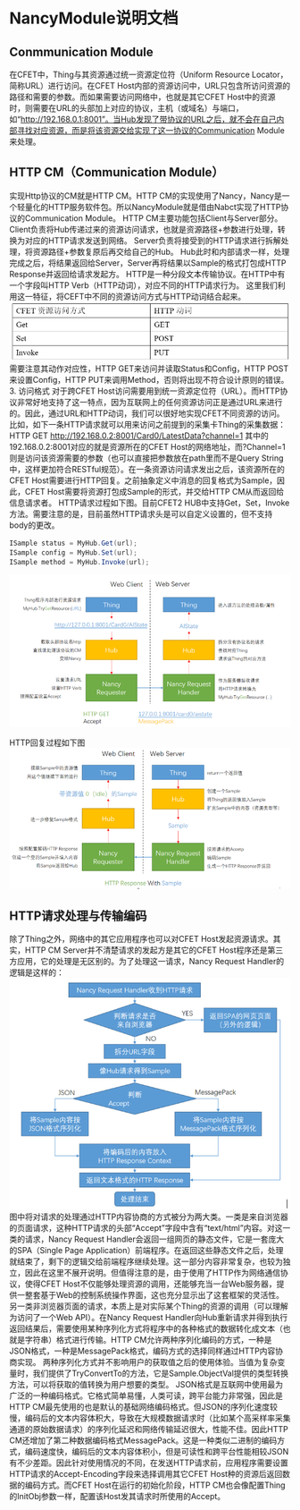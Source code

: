 # NancyModule说明文档
## Conmmunication Module
在CFET中，Thing与其资源通过统一资源定位符（Uniform Resource Locator，简称URL）进行访问。在CFET Host内部的资源访问中，URL只包含所访问资源的路径和需要的参数。而如果需要访问网络中，也就是其它CFET Host中的资源时，则需要在URL的头部加上对应的协议，主机（或域名）与端口，如“http://192.168.0.1:8001”。当Hub发现了带协议的URL之后，就不会在自己内部寻找对应资源，而是将该资源交给实现了这一协议的Communication Module来处理。

## HTTP CM（Communication Module）
实现Http协议的CM就是HTTP CM。HTTP CM的实现使用了Nancy，Nancy是一个轻量化的HTTP服务软件包。所以NancyModule就是借由Nabct实现了HTTP协议的Communication Module。
HTTP CM主要功能包括Client与Server部分。
Client负责将Hub传递过来的资源访问请求，也就是资源路径+参数进行处理，转换为对应的HTTP请求发送到网络。
Server负责将接受到的HTTP请求进行拆解处理，将资源路径+参数复原后再交给自己的Hub。
Hub此时和内部请求一样，处理完成之后，将结果返回给Server，Server再将结果以Sample的格式打包成HTTP Response并返回给请求发起方。
HTTP是一种分段文本传输协议。在HTTP中有一个字段叫HTTP Verb（HTTP动词），对应不同的HTTP请求行为。
这里我们利用这一特征，将CEFT中不同的资源访问方式与HTTP动词结合起来。
![](2020-10-08-10-28-26.png)
需要注意其动作对应性，HTTP GET来访问并读取Status和Config，HTTP POST来设置Config，HTTP PUT来调用Method，否则将出现不符合设计原则的错误。
3. 访问格式
对于跨CFET Host访问需要用到统一资源定位符（URL）。而HTTP协议非常好地支持了这一特点，因为互联网上的任何资源访问正是通过URL来进行的。因此，通过URL和HTTP动词，我们可以很好地实现CFET不同资源的访问。比如，如下一条HTTP请求就可以用来访问之前提到的采集卡Thing的采集数据：
HTTP GET http://192.168.0.2:8001/Card0/LatestData?channel=1
其中的192.168.0.2:8001对应的就是资源所在的CFET Host的网络地址，而?Channel=1则是访问该资源需要的参数（也可以直接把参数放在path里而不是Query String中，这样更加符合RESTful规范）。在一条资源访问请求发出之后，该资源所在的CFET Host需要进行HTTP回复。之前抽象定义中消息的回复格式为Sample，因此，CFET Host需要将资源打包成Sample的形式，并交给HTTP CM从而返回给信息请求者。
HTTP请求过程如下图。目前CFET2 HUB中支持Get，Set，Invoke方法。需要注意的是，目前虽然HTTP请求头是可以自定义设置的，但不支持body的更改。

```c#
ISample status = MyHub.Get(url);
ISample config = MyHub.Set(url);
ISample method = MyHub.Invoke(url);
```

![](2020-10-08-12-59-44.png)

HTTP回复过程如下图
![](2020-10-08-13-17-51.png)

## HTTP请求处理与传输编码
除了Thing之外，网络中的其它应用程序也可以对CFET Host发起资源请求。其实，HTTP CM Server并不清楚请求的发起方是其它的CFET Host程序还是第三方应用，它的处理是无区别的。为了处理这一请求，Nancy Request Handler的逻辑是这样的：
![](2020-10-08-13-28-47.png)
图中将对请求的处理通过HTTP内容协商的方式被分为两大类。一类是来自浏览器的页面请求，这种HTTP请求的头部“Accept”字段中含有“text/html”内容。对这一类的请求，Nancy Request Handler会返回一组网页的静态文件，它是一套庞大的SPA（Single Page Application）前端程序。在返回这些静态文件之后，处理就结束了，剩下的逻辑交给前端程序继续处理。这一部分内容非常复杂，也较为独立，因此在这里不展开说明。但值得注意的是，由于使用了HTTP作为网络通信协议，使得CFET Host不仅能够处理资源的调用，还能够充当一台Web服务器，提供一整套基于Web的控制系统操作界面，这也充分显示出了这套框架的灵活性。
另一类非浏览器页面的请求，本质上是对实际某个Thing的资源的调用（可以理解为访问了一个Web API）。在Nancy Request Handler向Hub重新请求并得到执行返回结果后，需要使用某种序列化方式将程序中的各种格式的数据转化成文本（也就是字符串）格式进行传输。HTTP CM允许两种序列化编码的方式，一种是JSON格式，一种是MessagePack格式，编码方式的选择同样通过HTTP内容协商实现。
两种序列化方式并不影响用户的获取值之后的使用体验。当值为复杂变量时，我们提供了TryConvertTo的方法，它是Sample.ObjectVal提供的类型转换方法，可以将获取的值转换为用户想要的类型。
JSON格式是互联网中使用最为广泛的一种编码格式。它格式简单易懂，人类可读，跨平台能力非常强，因此是HTTP CM最先使用的也是默认的基础网络编码格式。但JSON的序列化速度较慢，编码后的文本内容体积大，导致在大规模数据请求时（比如某个高采样率采集通道的原始数据请求）的序列化延迟和网络传输延迟很大，性能不佳。因此HTTP CM还增加了第二种数据编码格式MessagePack。这是一种类似二进制的编码方式，编码速度快，编码后的文本内容体积小，但是可读性和跨平台性能相较JSON有不少差距。因此针对使用情况的不同，在发送HTTP请求前，应用程序需要设置HTTP请求的Accept-Encoding字段来选择调用其它CFET Host种的资源后返回数据的编码方式。而CFET Host在运行的初始化阶段，HTTP CM也会像配置Thing的InitObj参数一样，配置该Host发其请求时所使用的Accept。